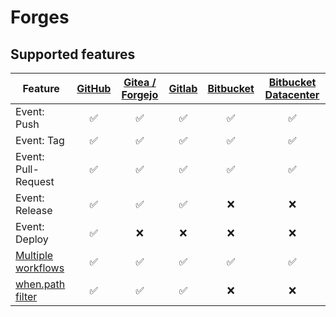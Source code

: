 # Forges

## Supported features

| Feature                                                       | [GitHub](20-github.md) | [Gitea / Forgejo](30-gitea.md) | [Gitlab](40-gitlab.md) | [Bitbucket](50-bitbucket.md) | [Bitbucket Datacenter](60-bitbucket_datacenter.md) |
| ------------------------------------------------------------- | :--------------------: | :----------------------------: | :--------------------: | :--------------------------: | :-------------------------------------------: |
| Event: Push                                                   |   :white_check_mark:   |       :white_check_mark:       |   :white_check_mark:   |      :white_check_mark:      |              :white_check_mark:               |
| Event: Tag                                                    |   :white_check_mark:   |       :white_check_mark:       |   :white_check_mark:   |      :white_check_mark:      |              :white_check_mark:               |
| Event: Pull-Request                                           |   :white_check_mark:   |       :white_check_mark:       |   :white_check_mark:   |      :white_check_mark:      |              :white_check_mark:               |
| Event: Release                                                |   :white_check_mark:   |       :white_check_mark:       |   :white_check_mark:   |             :x:              |                      :x:                      |
| Event: Deploy                                                 |   :white_check_mark:   |              :x:               |          :x:           |             :x:              |                      :x:                      |
| [Multiple workflows](../../20-usage/25-workflows.md)          |   :white_check_mark:   |       :white_check_mark:       |   :white_check_mark:   |      :white_check_mark:      |              :white_check_mark:               |
| [when.path filter](../../20-usage/20-workflow-syntax.md#path) |   :white_check_mark:   |       :white_check_mark:       |   :white_check_mark:   |             :x:              |                      :x:                      |
